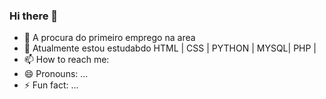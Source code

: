 ### Hi there 👋



- 🔭 A procura do primeiro emprego na area 
- 🌱 Atualmente estou estudabdo HTML | CSS | PYTHON | MYSQL| PHP |
- 📫 How to reach me:
- 😄 Pronouns: ...
- ⚡ Fun fact: ...
